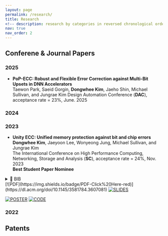 ```yaml
---
layout: page
permalink: /research/
title: Research
<!-- description: research by categories in reversed chronological order. generated by jekyll-scholar. -->
nav: true
nav_order: 2
---
```


<!-- Hide page title -->
<style>
h1 {
	display: none;
}
</style>


## Conferene & Journal Papers

### 2025
 - **PoP-ECC: Robust and Flexible Error Correction against Multi-Bit Upsets in DNN Accelerators**<br>
   Taewon Park, Saeid Gorgin, **Dongwhee Kim**, Jaeho Shin, Michael Sullivan, and Jungrae Kim 
   Design Automation Conference (**DAC**), acceptance rate = 23%, June. 2025

   

### 2024


### 2023
 - **Unity ECC: Unified memory protection against bit and chip errors**<br>
   **Dongwhee Kim**, Jaeyoon Lee, Wonyeong Jung, Michael Sullivan, and Jungrae Kim<br>
   The International Conference on High Performance Computing, Networking, Storage and Analysis (**SC**), acceptance rate = 24%, Nov. 2023<br>
   **Best Student Paper Nominee**

<details>
  <summary>📄 BIB</summary>

  <pre><code>@inproceedings{kim2023unity,
  	title={Unity ECC: Unified memory protection against bit and chip errors},
  	author={Kim, Dongwhee and Lee, Jaeyoon and Jung, Wonyeong and Sullivan, Michael and Kim, Jungrae},
  	booktitle={Proceedings of the International Conference for High Performance Computing, Networking, Storage and Analysis},
  	pages={1--16},
  	year={2023}
	}
  </code></pre>
</details>
[![PDF](https://img.shields.io/badge/PDF-Click%20Here-red)](https://dl.acm.org/doi/10.1145/3581784.3607081)
<a href="https://raw.githubusercontent.com/dongwhee-kim/dongwhee-kim.github.io/main/assets/pdf/SC23_Unity-ECC_Presentation.pdf" download>
  <img src="https://img.shields.io/badge/Slides-Click%20Here-yellow" alt="SLIDES">
</a>

<!--[![SLIDES](https://img.shields.io/badge/Slides-Click%20Here-yellow)](https://raw.githubusercontent.com/dongwhee-kim/dongwhee-kim.github.io/tree/main/assets/pdf/SC23_Unity-ECC_Presentation.pdf)-->
[![POSTER](https://img.shields.io/badge/Poster-Click%20Here-brightgreen)](https://raw.githubusercontent.com/dongwhee-kim/dongwhee-kim.github.io/tree/main/assets/pdf/SAIF23_Unity-ECC_Poster.pdf)
[![CODE](https://img.shields.io/badge/Code-Click%20Here-blue)](https://github.com/dongwhee-kim/ECC-exercise/tree/main/02_Application/02_DDR5_ODECC_RLECC)

### 2022


## Patents
